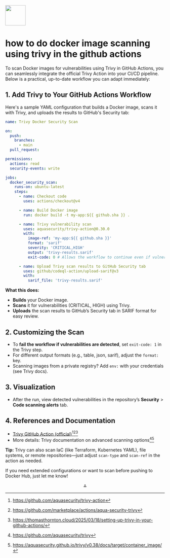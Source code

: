 <img src="https://r2cdn.perplexity.ai/pplx-full-logo-primary-dark%402x.png" style="height:64px;margin-right:32px"/>

# how to do docker image scanning using trivy in the github actions

To scan Docker images for vulnerabilities using Trivy in GitHub Actions, you can seamlessly integrate the official Trivy Action into your CI/CD pipeline. Below is a practical, up-to-date workflow you can adapt immediately:

## 1. **Add Trivy to Your GitHub Actions Workflow**

Here's a sample YAML configuration that builds a Docker image, scans it with Trivy, and uploads the results to GitHub's Security tab:

```yaml
name: Trivy Docker Security Scan

on:
  push:
    branches:
      - main
  pull_request:

permissions:
  actions: read
  security-events: write

jobs:
  docker_security_scan:
    runs-on: ubuntu-latest
    steps:
      - name: Checkout code
        uses: actions/checkout@v4

      - name: Build Docker image
        run: docker build -t my-app:${{ github.sha }} .

      - name: Trivy vulnerability scan
        uses: aquasecurity/trivy-action@0.30.0
        with:
          image-ref: 'my-app:${{ github.sha }}'
          format: 'sarif'
          severity: 'CRITICAL,HIGH'
          output: 'trivy-results.sarif'
          exit-code: 0 # Allows the workflow to continue even if vulnerabilities are found

      - name: Upload Trivy scan results to GitHub Security tab
        uses: github/codeql-action/upload-sarif@v3
        with:
          sarif_file: 'trivy-results.sarif'
```

**What this does:**

- **Builds** your Docker image.
- **Scans** it for vulnerabilities (CRITICAL, HIGH) using Trivy.
- **Uploads** the scan results to GitHub’s Security tab in SARIF format for easy review.


## 2. **Customizing the Scan**

- To **fail the workflow if vulnerabilities are detected**, set `exit-code: 1` in the Trivy step.
- For different output formats (e.g., table, json, sarif), adjust the `format:` key.
- Scanning images from a private registry? Add `env:` with your credentials (see Trivy docs).


## 3. **Visualization**

- After the run, view detected vulnerabilities in the repository’s **Security** > **Code scanning alerts** tab.


## 4. **References and Documentation**

- [Trivy GitHub Action (official)](https://github.com/aquasecurity/trivy-action)[^1][^2][^3]
- More details: Trivy documentation on advanced scanning options[^4][^5]

**Tip:**
Trivy can also scan IaC (like Terraform, Kubernetes YAML), file systems, or remote repositories—just adjust `scan-type` and `scan-ref` in the action as needed.

If you need extended configurations or want to scan before pushing to Docker Hub, just let me know!

<div style="text-align: center">⁂</div>

[^1]: https://github.com/aquasecurity/trivy-action

[^2]: https://github.com/marketplace/actions/aqua-security-trivy

[^3]: https://thomasthornton.cloud/2025/03/18/setting-up-trivy-in-your-github-actions/

[^4]: https://github.com/aquasecurity/trivy

[^5]: https://aquasecurity.github.io/trivy/v0.38/docs/target/container_image/

[^6]: https://aquasecurity.github.io/trivy/v0.19.2/advanced/integrations/github-actions/

[^7]: https://www.youtube.com/watch?v=GGWinWTHqCY

[^8]: https://github.com/marketplace/actions/trivy-action

[^9]: https://devopscube.com/scan-docker-images-using-trivy/

[^10]: https://www.aquasec.com/blog/trivy-github-actions-security-cicd-pipeline/

[^11]: https://www.youtube.com/watch?v=Sh1FP68rs3M

[^12]: https://www.skaylink.com/en/insights/blog/trivy/

[^13]: https://developer.harness.io/docs/security-testing-orchestration/sto-techref-category/trivy/container-scan-aqua-trivy/

[^14]: https://dev.to/suzuki0430/enhance-code-security-with-github-actions-automatically-commenting-prs-with-docker-scans-48ap

[^15]: https://aquasecurity.github.io/trivy/v0.29.2/docs/misconfiguration/scanning/

[^16]: https://hub.docker.com/r/aquasec/trivy/

[^17]: https://escape.tech/blog/devsecops-part-4-scanning-docker-images-with-trivy/

